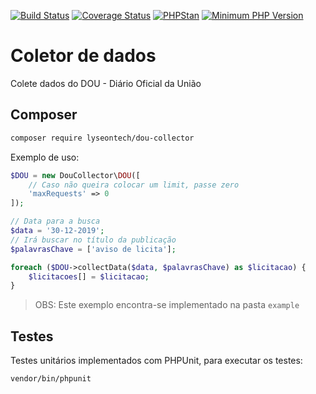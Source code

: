 [![Build Status](https://travis-ci.org/LyseonTech/dou-collector.svg?branch=master)](https://travis-ci.org/LyseonTech/dou-collector)
[![Coverage Status](https://coveralls.io/repos/github/LyseonTech/dou-collector/badge.svg?branch=master)](https://coveralls.io/github/LyseonTech/dou-collector?branch=master)
[![PHPStan](https://img.shields.io/badge/PHPStan-enabled-brightgreen.svg?style=flat)](https://github.com/phpstan/phpstan)
[![Minimum PHP Version](https://img.shields.io/badge/php-%3E%3D%207.2-blue.svg)](https://php.net/)

# Coletor de dados

Colete dados do DOU - Diário Oficial da União

## Composer

```bash
composer require lyseontech/dou-collector
```

Exemplo de uso:

```php
$DOU = new DouCollector\DOU([
    // Caso não queira colocar um limit, passe zero
    'maxRequests' => 0
]);

// Data para a busca
$data = '30-12-2019';
// Irá buscar no título da publicação
$palavrasChave = ['aviso de licita'];

foreach ($DOU->collectData($data, $palavrasChave) as $licitacao) {
    $licitacoes[] = $licitacao;
}
```

> OBS: Este exemplo encontra-se implementado na pasta `example`

## Testes

Testes unitários implementados com PHPUnit, para executar os testes:
```bash
vendor/bin/phpunit
```
